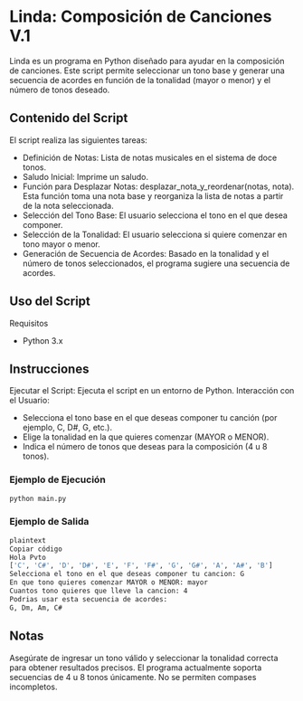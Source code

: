 # Linda: Composición de Canciones V.1

Linda es un programa en Python diseñado para ayudar en la composición de canciones. Este script permite seleccionar un tono base y generar una secuencia de acordes en función de la tonalidad (mayor o menor) y el número de tonos deseado.

## Contenido del Script

El script realiza las siguientes tareas:

- Definición de Notas: Lista de notas musicales en el sistema de doce tonos.
- Saludo Inicial: Imprime un saludo.
- Función para Desplazar Notas: desplazar_nota_y_reordenar(notas, nota). Esta función toma una nota base y reorganiza la lista de notas a partir de la nota seleccionada.
- Selección del Tono Base: El usuario selecciona el tono en el que desea componer.
- Selección de la Tonalidad: El usuario selecciona si quiere comenzar en tono mayor o menor.
- Generación de Secuencia de Acordes: Basado en la tonalidad y el número de tonos seleccionados, el programa sugiere una secuencia de acordes.

## Uso del Script

Requisitos

- Python 3.x

## Instrucciones

Ejecutar el Script: Ejecuta el script en un entorno de Python.
Interacción con el Usuario:

- Selecciona el tono base en el que deseas componer tu canción (por ejemplo, C, D#, G, etc.).
- Elige la tonalidad en la que quieres comenzar (MAYOR o MENOR).
- Indica el número de tonos que deseas para la composición (4 u 8 tonos).

### Ejemplo de Ejecución

```python
python main.py
```

### Ejemplo de Salida

```bash
plaintext
Copiar código
Hola Pvto
['C', 'C#', 'D', 'D#', 'E', 'F', 'F#', 'G', 'G#', 'A', 'A#', 'B']
Selecciona el tono en el que deseas componer tu cancion: G
En que tono quieres comenzar MAYOR o MENOR: mayor
Cuantos tono quieres que lleve la cancion: 4
Podrias usar esta secuencia de acordes:
G, Dm, Am, C#
```

## Notas

Asegúrate de ingresar un tono válido y seleccionar la tonalidad correcta para obtener resultados precisos.
El programa actualmente soporta secuencias de 4 u 8 tonos únicamente. No se permiten compases incompletos.
